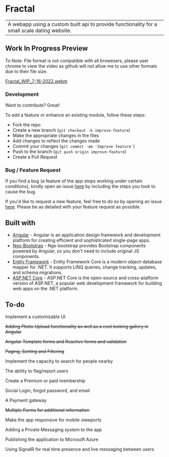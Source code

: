 # Fractal
<table>
<tr>
<td>
  A webapp using a custom built api to provide functionality for a small scale dating website.
</td>
</tr>
</table>


## Work In Progress Preview
To Note: File format is not compatible with all browesers, please user chrome to view the video as github will not allow me to use other formats due to their file size.

[Fractal_WIP_7-16-2022.webm](https://user-images.githubusercontent.com/52933202/179385049-ffdcb699-3d3e-4a77-a4ff-bee14cf44948.webm)






### Development
Want to contribute? Great!

To add a feature or enhance an existing module, follow these steps:

- Fork the repo
- Create a new branch (`git checkout -b improve-feature`)
- Make the appropriate changes in the files
- Add changes to reflect the changes made
- Commit your changes (`git commit -am 'Improve feature'`)
- Push to the branch (`git push origin improve-feature`)
- Create a Pull Request 

### Bug / Feature Request

If you find a bug (a feature of the app stops working under certain conditions), kindly open an issue [here](https://github.com/Trexxin/Fractal/issues/new) by including the steps you took to cause the bug.

If you'd like to request a new feature, feel free to do so by opening an issue [here](https://github.com/Trexxin/Fractal/issues/new). Please be as detailed with your feature request as possible.


## Built with 

- [Angular](https://angular.io/docsp) - Angular is an application design framework and development platform for creating efficient and sophisticated single-page apps.
- [Ngx-Bootstrap](https://valor-software.com/ngx-bootstrap/#/documentation) - Ngx-bootstrap provides Bootstrap components powered by Angular, so you don't need to include original JS components.
- [Entity Framework](https://docs.microsoft.com/en-us/ef/) - Entity Framework Core is a modern object-database mapper for .NET. It supports LINQ queries, change tracking, updates, and schema migrations.
- [ASP.NET Core](https://dotnet.microsoft.com/en-us/learn/aspnet/what-is-aspnet-core) - ASP.NET Core is the open-source and cross-platform version of ASP.NET, a popular web development framework for building web apps on the .NET platform.


## To-do
Implement a customizable UI

~~Adding Photo Upload functionality as well as a cool looking gallery in Angular~~

~~Angular Template forms and Reactive forms and validation~~

~~Paging, Sorting and Filtering~~

Implement the capacity to search for people nearby

The ability to flag/report users

Create a Premium or paid membership

Social Login, forgot password, and email

A Payment gateway

~~Multiple Forms for additional information~~

Make the app responsive for mobile viewports

Adding a Private Messaging system to the app

Publishing the application to Microsoft Azure

Using SignalR for real time presence and live messaging between users
